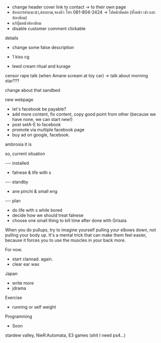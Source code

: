 - change header cover link to contact -> to their own page
- ต้องการคำแนะนำ,สอบถาม,จองคิว โทร 081-804-2424 -> ไปหน้าติดต่อ (ทั้งหน้า เช่า และห้องซ้อม)
- แก้ปุ่มหน้าห้องซ้อม
- disable customer comment clickable

details
- change some false description

+ 1 kiss cg 

- lewd cream ritual and kurage

censor rape talk (when Amane scream at toy car) -> talk about morning star???

change about that sandbed

new webpage
- let's facebook be payable?
- add more content, fix content, copy good point from other (because we have none, we can start new!)
- post setA-E to facebook
- promote via multiple facebook page
- buy ad on google, facebook.

ambrosia it is

so, current situation

--- installed
- falnese & life with s

--- standby
- ane pinchi & small eng

--- plan
- do life with s while bored
- decide how we should treat falnese
- choose one small thing to kill time after done with Grisaia

When you do pullups, try to imagine yourself pulling your elbows down, not pulling your body up. It's a mental trick that can make them feel easier, because it forces you to use the muscles in your back more.

For now.
- start clannad. again.
- clear ear wax

Japan
- write more
- jdrama

Exercise
- running or self weight

Programming
- Soon

stardew valley, 
NieR:Automata,
E3 games (shit I need ps4...)


